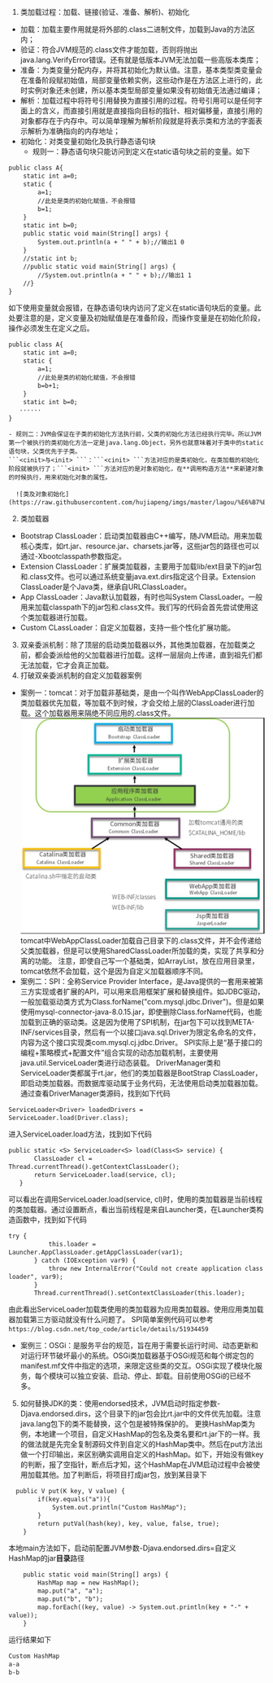 1. 类加载过程：加载、链接(验证、准备、解析)、初始化
 - 加载：加载主要作用就是将外部的.class二进制文件，加载到Java的方法区内；
 - 验证：符合JVM规范的.class文件才能加载，否则将抛出java.lang.VerifyError错误。还有就是低版本JVM无法加载一些高版本类库；
 - 准备：为类变量分配内存，并将其初始化为默认值。注意，基本类型类变量会在准备阶段赋初始值，局部变量依赖实例，这些动作是在方法区上进行的，此时实例对象还未创建，所以基本类型局部变量如果没有初始值无法通过编译；
 - 解析：加载过程中将符号引用替换为直接引用的过程。符号引用可以是任何字面上的含义，而直接引用就是直接指向目标的指针、相对偏移量，直接引用的对象都存在于内存中。可以简单理解为解析阶段就是将表示类和方法的字面表示解析为准确指向的内存地址；
 - 初始化：对类变量初始化及执行静态语句块
    - 规则一：静态语句块只能访问到定义在static语句块之前的变量。如下
```
public class A{
    static int a=0;
    static {
        a=1;
        //此处是类的初始化赋值，不会报错
        b=1;
    }
    static int b=0; 
    public static void main(String[] args) {
        System.out.println(a + " " + b);//输出1 0
    }
    //static int b; 
    //public static void main(String[] args) {
        //System.out.println(a + " " + b);//输出1 1
    //}
}
```
如下使用变量就会报错，在静态语句块内访问了定义在static语句块后的变量。此处要注意的是，定义变量及初始赋值是在准备阶段，而操作变量是在初始化阶段，操作必须发生在定义之后。
```
public class A{
    static int a=0;
    static {
        a=1;
        //此处是类的初始化赋值，不会报错
        b=b+1;
    }
    static int b=0; 
   ······
}
```
    - 规则二：JVM会保证在子类的初始化方法执行前，父类的初始化方法已经执行完毕。所以JVM第一个被执行的类初始化方法一定是java.lang.Object，另外也就意味着对于类中的static语句块，父类优先于子类。
    ```<cinit>与<init> ```：```<cinit> ```方法对应的是类初始化，在类加载的初始化阶段就被执行了；```<init> ```方法对应的是对象初始化，在**调用构造方法**来新建对象的时候执行，用来初始化对象的属性。

      ![类及对象初始化](https://raw.githubusercontent.com/hujiapeng/imgs/master/lagou/%E6%B7%B1%E5%85%A5%E6%B5%85%E5%87%BAJava%E8%99%9A%E6%8B%9F%E6%9C%BA/%E7%B1%BB%E5%8F%8A%E5%AF%B9%E8%B1%A1%E5%88%9D%E5%A7%8B%E5%8C%96.png)
2. 类加载器
 - Bootstrap ClassLoader：启动类加载器由C++编写，随JVM启动。用来加载核心类库，如rt.jar、resource.jar、charsets.jar等，这些jar包的路径也可以通过-Xbootclasspath参数指定。
 - Extension ClassLoader：扩展类加载器，主要用于加载lib/ext目录下的jar包和.class文件。也可以通过系统变量java.ext.dirs指定这个目录。Extension ClassLoader是个Java类，继承自URLClassLoader。
 - App ClassLoader：Java默认加载器，有时也叫System ClassLoader。一般用来加载classpath下的jar包和.class文件。我们写的代码会首先尝试使用这个类加载器进行加载。
 - Custom CLassLoader：自定义加载器，支持一些个性化扩展功能。

3. 双亲委派机制：除了顶层的启动类加载器以外，其他类加载器，在加载类之前，都会委派给他的父加载器进行加载。这样一层层向上传递，直到祖先们都无法加载，它才会真正加载。
4. 打破双亲委派机制的自定义加载器案例
 - 案例一：tomcat：对于加载非基础类，是由一个叫作WebAppClassLoader的类加载器优先加载，等加载不到时候，才会交给上层的ClassLoader进行加载。这个加载器用来隔绝不同应用的.class文件。
 ![tomcat类加载过程](https://raw.githubusercontent.com/hujiapeng/imgs/master/lagou/%E6%B7%B1%E5%85%A5%E6%B5%85%E5%87%BAJava%E8%99%9A%E6%8B%9F%E6%9C%BA/tomcat%E7%B1%BB%E5%8A%A0%E8%BD%BD%E8%BF%87%E7%A8%8B.png)
 tomcat中WebAppClassLoader加载自己目录下的.class文件，并不会传递给父类加载器，但是可以使用SharedClassLoader所加载的类，实现了共享和分离的功能。
 注意，即使自己写一个基础类，如ArrayList，放在应用目录里，tomcat依然不会加载，这个是因为自定义加载器顺序不同。
 - 案例二：SPI：全称Service Provider Interface，是Java提供的一套用来被第三方实现或者扩展的API，可以用来启用框架扩展和替换组件。如JDBC驱动，一般加载驱动类方式为Class.forName("com.mysql.jdbc.Driver")。但是如果使用mysql-connector-java-8.0.15.jar，即使删除Class.forName代码，也能加载到正确的驱动类。这是因为使用了SPI机制，在jar包下可以找到META-INF/services目录，然后有一个以接口java.sql.Driver为限定名命名的文件，内容为这个接口实现类com.mysql.cj.jdbc.Driver。
 SPI实际上是“基于接口的编程+策略模式+配置文件”组合实现的动态加载机制，主要使用java.util.ServiceLoader类进行动态装载。
 DriverManager类和ServiceLoader类都属于rt.jar，他们的类加载器是BootStrap ClassLoader，即启动类加载器。而数据库驱动属于业务代码，无法使用启动类加载器加载。通过查看DriverManager类源码，找到如下代码
 ```
ServiceLoader<Driver> loadedDrivers = ServiceLoader.load(Driver.class);
```
 进入ServiceLoader.load方法，找到如下代码
 ```
public static <S> ServiceLoader<S> load(Class<S> service) {
        ClassLoader cl = Thread.currentThread().getContextClassLoader();
        return ServiceLoader.load(service, cl);
    }
```
 可以看出在调用ServiceLoader.load(service, cl)时，使用的类加载器是当前线程的类加载器。通过设置断点，看出当前线程是来自Launcher类，在Launcher类构造函数中，找到如下代码
 ```
 try {
            this.loader = Launcher.AppClassLoader.getAppClassLoader(var1);
        } catch (IOException var9) {
            throw new InternalError("Could not create application class loader", var9);
        }
        Thread.currentThread().setContextClassLoader(this.loader);
```
 由此看出ServiceLoader加载类使用的类加载器为应用类加载器。使用应用类加载器加载第三方驱动就没有什么问题了。
 SPI简单案例代码可以参考```https://blog.csdn.net/top_code/article/details/51934459```
 - 案例三：OSGi：是服务平台的规范，旨在用于需要长运行时间、动态更新和对运行环节破坏最小的系统。OSGi类加载器基于OSGi规范和每个绑定包的manifest.mf文件中指定的选项，来限定这些类的交互。OSGi实现了模块化服务，每个模块可以独立安装、启动、停止、卸载。目前使用OSGi的已经不多。

5. 如何替换JDK的类：使用endorsed技术，JVM启动时指定参数-Djava.endorsed.dirs，这个目录下的jar包会比rt.jar中的文件优先加载。注意java.lang包下的类不能替换，这个包是被特殊保护的。
更换HashMap类为例，本地建一个项目，自定义HashMap的包名及类名要和rt.jar下的一样。我的做法就是先完全复制源码文件到自定义的HashMap类中。然后在put方法出做一个打印输出，来区别确实调用自定义的HashMap。如下，开始没有做key的判断，报了空指针，断点后才知，这个HashMap在JVM启动过程中会被使用加载其他。加了判断后，将项目打成jar包，放到某目录下
```
  public V put(K key, V value) {
        if(key.equals("a")){
            System.out.println("Custom HashMap");
        }
        return putVal(hash(key), key, value, false, true);
    }
```
本地main方法如下，启动前配置JVM参数-Djava.endorsed.dirs=自定义HashMap的jar**目录**路径
```
    public static void main(String[] args) {
        HashMap map = new HashMap();
        map.put("a", "a");
        map.put("b", "b");
        map.forEach((key, value) -> System.out.println(key + "-" + value));
    }
```
运行结果如下
```
Custom HashMap
a-a
b-b
```
 